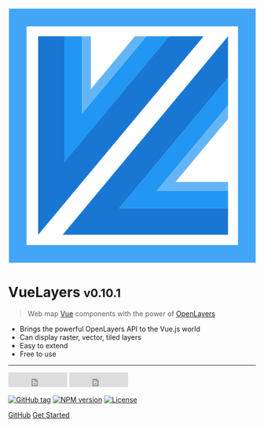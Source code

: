 <!-- _coverpage.md -->

![VueLayers Logo](_media/logo.svg)

# VueLayers <small>v0.10.1</small>

> Web map [Vue](https://vuejs.org/ "Vue Homepage") components with the power of [OpenLayers](https://openlayers.org/ "OpenLayers Homepage")

* Brings the powerful OpenLayers API to the Vue.js world
* Can display raster, vector, tiled layers
* Easy to extend
* Free to use

---

<iframe src="https://ghbtns.com/github-btn.html?user=ghettovoice&amp;repo=vuelayers&amp;type=star&amp;count=true&amp;size=large" 
    frameborder="0" scrolling="0" class="github-button vld-github-btn" width="120px" height="30px"></iframe>

<iframe src="https://ghbtns.com/github-btn.html?user=ghettovoice&amp;repo=vuelayers&amp;type=fork&amp;count=true&amp;size=large" 
    frameborder="0" scrolling="0" class="github-button vld-github-btn" width="120px" height="30px"></iframe>

[![GitHub tag](https://img.shields.io/github/tag/ghettovoice/vuelayers.svg)](https://github.com/ghettovoice/vuelayers/releases)
[![NPM version](https://img.shields.io/npm/v/vuelayers.svg)](https://www.npmjs.com/package/vuelayers)
[![License](https://img.shields.io/github/license/ghettovoice/vuelayers.svg)](https://github.com/ghettovoice/vuelayers/blob/master/LICENSE)

[GitHub](https://github.com/ghettovoice/vuelayers/)
[Get Started](#vuelayers)
